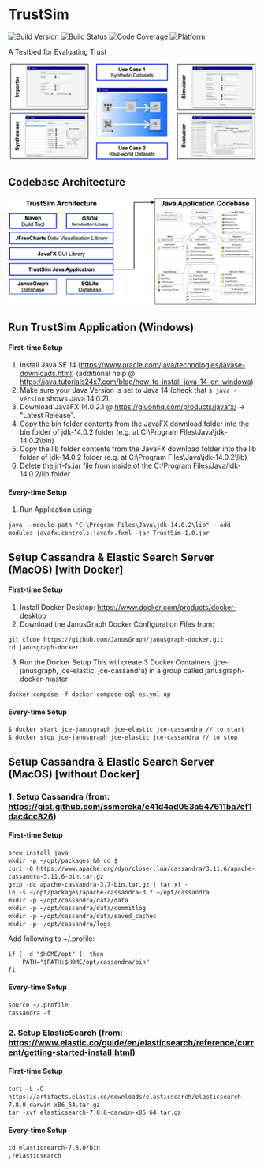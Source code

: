 # TrustSim
[![Build Version](https://img.shields.io/badge/build-v1.0-brightgreen)](https://github.com/louisheery/trust-sim)
[![Build Status](https://img.shields.io/badge/build_status-published-brightgreen)](https://github.com/louisheery/trust-sim)
[![Code Coverage](https://img.shields.io/badge/code_coverage-82%-brightgreen)](https://github.com/louisheery/trust-sim)
[![Platform](https://img.shields.io/badge/platform-linux--64%20%7C%20win--64%20%7C%20osx--64%20%7C-lightgrey)](https://github.com/louisheery/trust-sim)

A Testbed for Evaluating Trust

![TrustSim](https://github.com/louisheery/trust-sim/raw/master/images/architecture.png)

## Codebase Architecture
![TrustSim](https://github.com/louisheery/trust-sim/raw/master/images/codebasearchitecture.png)


## Run TrustSim Application (Windows)
#### First-time Setup
1. Install Java SE 14 (https://www.oracle.com/java/technologies/javase-downloads.html) (additional help @ https://java.tutorials24x7.com/blog/how-to-install-java-14-on-windows)
2. Make sure your Java Version is set to Java 14 (check that ```$ java -version``` shows Java 14.0.2).
3. Download JavaFX 14.0.2.1 @ https://gluonhq.com/products/javafx/ -> "Latest Release".
4. Copy the bin folder contents from the JavaFX download folder into the bin folder of jdk-14.0.2 folder (e.g. at C:\Program Files\Java\jdk-14.0.2\bin)
5. Copy the lib folder contents from the JavaFX download folder into the lib folder of jdk-14.0.2 folder (e.g. at C:\Program Files\Java\jdk-14.0.2\lib)
6. Delete the jrt-fs.jar file from inside of the C:/Program Files/Java/jdk-14.0.2/lib folder

#### Every-time Setup
1. Run Application using:
```
java --module-path "C:\Program Files\Java\jdk-14.0.2\lib" --add-modules javafx.controls,javafx.fxml -jar TrustSim-1.0.jar
```

## Setup Cassandra & Elastic Search Server (MacOS) [with Docker]
#### First-time Setup
1. Install Docker Desktop: https://www.docker.com/products/docker-desktop
2. Download the JanusGraph Docker Configuration Files from:
```
git clone https://github.com/JanusGraph/janusgraph-docker.git
cd janusgraph-docker
```
3. Run the Docker Setup
This will create 3 Docker Containers (jce-janusgraph, jce-elastic, jce-cassandra) in a group called janusgraph-docker-master
```
docker-compose -f docker-compose-cql-es.yml up
```
#### Every-time Setup
```
$ docker start jce-janusgraph jce-elastic jce-cassandra // to start
$ docker stop jce-janusgraph jce-elastic jce-cassandra // to stop
```

## Setup Cassandra & Elastic Search Server (MacOS) [without Docker]
### 1. Setup Cassandra (from: https://gist.github.com/ssmereka/e41d4ad053a547611ba7ef1dac4cc826)
#### First-time Setup
```
brew install java
mkdir -p ~/opt/packages && cd $_
curl -O https://www.apache.org/dyn/closer.lua/cassandra/3.11.6/apache-cassandra-3.11.6-bin.tar.gz
gzip -dc apache-cassandra-3.7-bin.tar.gz | tar xf -
ln -s ~/opt/packages/apache-cassandra-3.7 ~/opt/cassandra
mkdir -p ~/opt/cassandra/data/data
mkdir -p ~/opt/cassandra/data/commitlog
mkdir -p ~/opt/cassandra/data/saved_caches
mkdir -p ~/opt/cassandra/logs
```
Add following to ~/.profile:
```
if [ -d "$HOME/opt" ]; then
    PATH="$PATH:$HOME/opt/cassandra/bin"
fi
```

#### Every-time Setup
```
source ~/.profile
cassandra -f
```
### 2. Setup ElasticSearch (from: https://www.elastic.co/guide/en/elasticsearch/reference/current/getting-started-install.html)
#### First-time Setup
```
curl -L -O https://artifacts.elastic.co/downloads/elasticsearch/elasticsearch-7.8.0-darwin-x86_64.tar.gz
tar -xvf elasticsearch-7.8.0-darwin-x86_64.tar.gz
```

#### Every-time Setup
```
cd elasticsearch-7.8.0/bin
./elasticsearch
```

